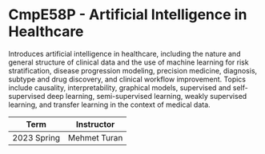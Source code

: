 # CmpE58P - Artificial Intelligence in Healthcare

Introduces artificial intelligence in healthcare, including the nature and general structure of clinical data and the use of machine learning for risk stratification, disease progression modeling, precision medicine, diagnosis, subtype and drug discovery, and clinical workflow improvement. Topics include causality, interpretability, graphical models, supervised and self-supervised deep learning, semi-supervised learning, weakly supervised learning, and transfer learning in the context of medical data.

| Term          | Instructor   |
| ------------- |:-------------:|
| 2023 Spring      | Mehmet Turan |   



